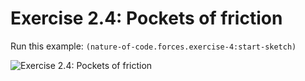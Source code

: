 # Exercise 2.4: Pockets of friction

Run this example: `(nature-of-code.forces.exercise-4:start-sketch)`

![Exercise 2.4: Pockets of friction](https://raw.githubusercontent.com/mark-gerarts/nature-of-code/master/screenshots/Exercise%202.4%3A%20Pockets%20of%20friction.gif)